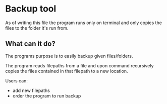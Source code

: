 # Backup tool
As of writing this file the program runs only on terminal
and only copies the files to the folder it's run from.

## What can it do?
The programs purpose is to easily backup given files/folders.

The program reads filepaths from a file and upon command
recursively copies the files contained in that filepath to a
new location.

Users can:
- add new filepaths
- order the program to run backup